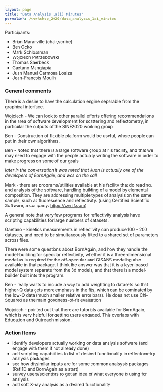 ```yaml
---
layout: page
title: "Data Analysis 1a(i) Minutes"
permalink: /workshop_2020/data_analysis_1ai_minutes
---
```


Participants:
- Brian Maranville (chair,scribe)
- Ben Ocko
- Mark Schlossman
- Wojciech Potrzebowski
- Thomas Saerbeck
- Gaetano Mangiapia
- Juan Manuel Carmona Loaiza
- Jean-Francois Moulin

### General comments
There is a desire to have the calculation engine separable from the graphical interface.

Wojciech - We can look to other parallel efforts offering recommendations in the area of software development for scattering and reflectometry, in particular the outputs of the SINE2020 working group

Ben - Construction of flexible platform would be useful, where people can put in their own algorithms.

Ben - Noted that there is a large software group at his facility, and that we may need to engage with the people actually writing the software in order to make progress on some of our goals 

*later in the conversation it was noted that Juan is actually one of the developers of BornAgain, and was on the call*

Mark - there are programs/utilities available at his facility that do reading, and analysis of the software, handling building of a model by elemental composition.  They are addressing multiple types of analysis on the same sample, such as fluorescence and reflectivity. (using Certified Scientific Software, a company: https://certif.com)

A general note that very few programs for reflectivity analysis have scripting capabilities for large numbers of datasets.

Gaetano - kinetics measurements in reflectivity can produce 100 - 200 datasets, and need to be simultaneously fitted to a shared set of parameters across files.

There were some questions about BornAgain, and how they handle the model-building for specular reflectivity, whether it is a three-dimensional model as is required for the off-specular and GISANS modeling also available in that package.
I think the answer was that it is a layer-based model system separate from the 3d models, and that there is a model-builder built into the program.

Ben - really wants to include a way to add weighting to datasets so that higher-Q data gets more emphasis in the fits, which can be dominated by the low-Q data (much smaller relative error bars).  He does not use Chi-Squared as the main goodness-of-fit evaluation

Wojciech - pointed out that there are tutorials available for BornAgain, which is very helpful for getting users engaged.  This overlaps with Education and Outreach mission.

### Action Items
 - identify developers actually working on data analysis software (and engage with them if not already done)
 - add scripting capabilities to list of desired functionality in reflectometry analysis packages
 - see how dissimilar inputs are for some common analsysis packages (Refl1D and BornAgain as a start)
 - survey users/scientists to get an idea of what everyone is using for analysis
 - add soft X-ray analysis as a desired functionality